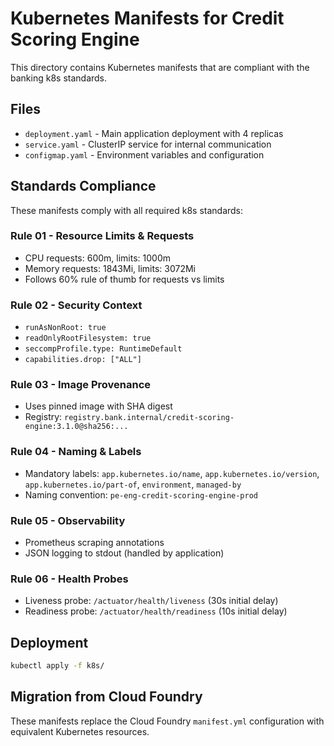 # Kubernetes Manifests for Credit Scoring Engine

This directory contains Kubernetes manifests that are compliant with the banking k8s standards.

## Files

- `deployment.yaml` - Main application deployment with 4 replicas
- `service.yaml` - ClusterIP service for internal communication
- `configmap.yaml` - Environment variables and configuration

## Standards Compliance

These manifests comply with all required k8s standards:

### Rule 01 - Resource Limits & Requests
- CPU requests: 600m, limits: 1000m
- Memory requests: 1843Mi, limits: 3072Mi
- Follows 60% rule of thumb for requests vs limits

### Rule 02 - Security Context
- `runAsNonRoot: true`
- `readOnlyRootFilesystem: true`
- `seccompProfile.type: RuntimeDefault`
- `capabilities.drop: ["ALL"]`

### Rule 03 - Image Provenance
- Uses pinned image with SHA digest
- Registry: `registry.bank.internal/credit-scoring-engine:3.1.0@sha256:...`

### Rule 04 - Naming & Labels
- Mandatory labels: `app.kubernetes.io/name`, `app.kubernetes.io/version`, `app.kubernetes.io/part-of`, `environment`, `managed-by`
- Naming convention: `pe-eng-credit-scoring-engine-prod`

### Rule 05 - Observability
- Prometheus scraping annotations
- JSON logging to stdout (handled by application)

### Rule 06 - Health Probes
- Liveness probe: `/actuator/health/liveness` (30s initial delay)
- Readiness probe: `/actuator/health/readiness` (10s initial delay)

## Deployment

```bash
kubectl apply -f k8s/
```

## Migration from Cloud Foundry

These manifests replace the Cloud Foundry `manifest.yml` configuration with equivalent Kubernetes resources.
